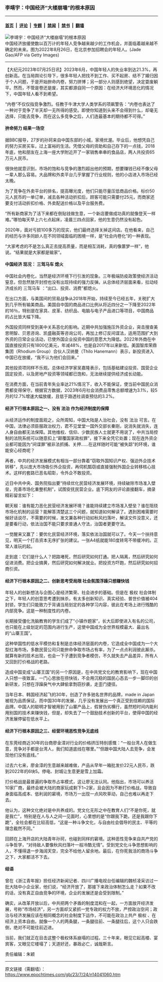 ### 李靖宇：中国经济“大楼崩塌”的根本原因

---

#### [首页](../../../..?n14041060) &nbsp;|&nbsp; [评论](../../../../../epoch-comment?n14041060) &nbsp;|&nbsp; [专题](../../../../../epoch-special?n14041060) &nbsp;|&nbsp; [禁闻](../../../../../epoch-news?n14041060) &nbsp;|&nbsp; [禁书](../../../../../books?n14041060) &nbsp;|&nbsp; [翻墙](https://github.com/gfw-breaker/nogfw/blob/master/README.md?n14041060)


<div><img alt="李靖宇：中国经济“大楼崩塌”的根本原因" class="attachment-djy_600_400 size-djy_600_400 wp-post-image" src="https://i.epochtimes.com/assets/uploads/2023/06/id14013208-GettyImages-1242767216-1200x798-600x400.jpg"/>
<div class="caption">
 中国经济放缓使数以百万计的年轻人竞争越来越少的工作机会，并面临着越来越不确定的未来。图为2022年8月26日，在北京参加招聘会的年轻人。(Jade Gao/AFP via Getty Images)
</div></div><hr/><div class="post_content" id="artbody" itemprop="articleBody">
 <!-- article content begin -->
 <p>
  【大纪元2023年07月25日讯】2023年6月，中国年轻人的失业率到达21.3%，再创新高。在当局舆论引导下，很多年轻人把找不到工作、买不起房、结不了婚归因于个人问题，于是开始拚命内卷，努力拼博；另一部分人则感到绝望，决定耍废躺平。然而，不管是卷还是废，其实都源自同一个原因：在经济大环境恶化的情况下，中国年轻人看不到希望。
 </p>
 <p>
  “内卷”不仅仅指竞争激烈。任教于牛津大学人类学系的项飙警告：“内卷也表达了一种对于竞争了半天却一无所得的感受。即使你知道到头来不会得到什么，却毫无选择，只能去竞争，而在这么多竞争之后，人们连最基本的期待都不可得。”
 </p>
 <h4>
  拚命努力 结果一场空
 </h4>
 <p>
  据BBC报导，27岁的孙珂来自中国东部的小城，家境优渥。毕业后，他想凭自己的努力买房买车，过上富裕的生活。凭借父母的资助和自己存下的一点钱，2018年底，他和朋友在上海一座大学附近开了一家销售串串的食品店，两人共投资65万元人民币。
 </p>
 <p>
  很快他就意识到，市场的饱和与竞争的激烈超出他的预期，想要赚钱已经不像父母一辈人那么容易。大品牌和外卖平台几乎掌握了行业规则，他的小店进入市场已经太晚。
 </p>
 <p>
  为了竞争在外卖平台的排名，提高曝光度，他们只能尽量压低商品价格。标价50元人民币的一单订单，减去各种活动折扣后，顾客可能只需要付25元，而商家还要支付活动折扣价格、外卖配送价格以及平台服务费。
 </p>
 <p>
  “所有新商家为了活下来都在倒贴钱做生意，一个新店要做成功真的就像登天一样难。”哪怕每天早上六七点起床，凌晨三四点回家，他的生意仍然没有起色。
 </p>
 <p>
  2020年，面对亏损100多万的现实，他们最终选择关掉这间店。在他看来，自己的经历与许多同龄人在不同领域面临的困境一样，是“社会内卷化”的一种表现。
 </p>
 <p>
  “大家考虑的不是怎么真正去提高质量，而是相互消耗，真的像噩梦一样”，他说。“结果就是大家都是输家”。
 </p>
 <h4>
  <ok href="https://www.epochtimes.com/gb/tag/%E4%B8%AD%E5%9B%BD%E7%BB%8F%E6%B5%8E.html">
   中国经济
  </ok>
  现况：
  <ok href="https://www.epochtimes.com/gb/tag/%E4%B8%89%E9%A9%BE%E9%A9%AC%E8%BD%A6.html">
   三驾马车
  </ok>
  熄火
 </h4>
 <p>
  中国社会内卷化，当然是经济环境下行引发的现象。三年极端防疫政策使经济活动窒息，但忽然放开封控也没有出现持续的强力反弹。从总体经济层面来看，拉动经济成长的
  <ok href="https://www.epochtimes.com/gb/tag/%E4%B8%89%E9%A9%BE%E9%A9%AC%E8%BD%A6.html">
   三驾马车
  </ok>
  ：“出口、投资、消费”都熄火。
 </p>
 <p>
  在出口方面，与美国间的贸易战争从2018年开始，持续至今已经五年，关税扩大到几乎所有输美商品。美国自中国的商品进口比例从将近四分之一下降至2022年的16％，特别是在家具、皮革、纺织品、电脑与电子产品进口等项目，中国商品的占比皆大幅下降。
 </p>
 <p>
  外国投资同样受到美中关系恶化的影响。近期中共加强施压外资企业，突击搜查美思明智、贝恩咨询、凯盛融英等咨询公司，再加上修订反间谍法，适用范围扩大到外资的日常企业活动，已使外国企业投资中国的意愿大为降低。2022年外商在中国直接投资只有1800亿美元，年减48%，也是自2017年以来新低。美国智库荣鼎集团（Rhodium Group）合伙人汉纳曼（Thilo Hanemann）表示，新投资进入中国已在放缓，“我不认为他们会回来。”
 </p>
 <p>
  其他投资项同样不乐观。总体经济学家吴嘉隆表示，包括基础建设投资、国营企业固定投资，以及房地产投资等领域都已饱和，无法继续提供经济成长动能。
 </p>
 <p>
  在消费方面，在当前青年失业率达21%情况下，收入不能保证，使当前中国民众消费都变得保守。根据官方数据，2023年6月社会消费品零售总额增速为3.1%，较5月的12.7%增速大幅放缓，且低于路透社调查预估的3.2%。
 </p>
 <h4>
  经济下行根本原因之一、没有
  <ok href="https://www.epochtimes.com/gb/tag/%E6%B3%95%E6%B2%BB.html">
   法治
  </ok>
  作为经济制度的保障
 </h4>
 <p>
  从经济运作的制度面观之，众所周知，中国大陆是人治社会，没有
  <ok href="https://www.epochtimes.com/gb/tag/%E6%B3%95%E6%B2%BB.html">
   法治
  </ok>
  可言。在中国，法律必须臣服政治权力，君不见堂堂一国外交部长秦刚，说消失就消失，连人身自由都无法保障。其他维权、信仰、少数民族人士就更不用说了，中共当局控制的法院系统可以随意扣上“颠覆国家政权罪”，接下来全凭它处置；现在连外资企业都可能因为“间谍罪”被非法抓捕、关押……在这样随时可能“被失踪”的环境，谁能安心经商呢？
 </p>
 <p>
  再者，中共的经济发展模式有相当一部分靠着“窃取外国知识产权、强迫外企技术转移”，先以庞大市场吸引外企投资，再伺机瓢窃或直接强制外国企业转移核心技术。这样的套路已恶名昭彰，令外企不敢投资。
 </p>
 <p>
  近日中共中央、国务院指出要“持续优化民营经济发展环境，持续破除市场准入壁垒，完善市场化重整机制”，试图安抚民营企业。底下网友的评论直接翻车，摘录精彩留言如下：
 </p>
 <p>
  朝天椒：谁有能力恶化民营经济发展环境？谁能持续建立市场准入壁垒？谁在阻挠市场化机制的运营？能解答清楚这三个问题，就知道如何解读了。遇到困难需要时候好话说尽，不需要的时候，发文兼各种行动如秋风扫落叶，解读文件没意义，还是要看行动，依法治国不能只要求普通人守法，治国者更要守法。
 </p>
 <p>
  一觉醒来又赢了：要优化民营经济环境，落实依法治国就可以了。今天一个扶持意见，明天一个打击资本无序扩张的建议。一张A4纸就能180度转弯不带缓冲的。正常人谁玩的起。
 </p>
 <p>
  走到底：它们是什么人？把路堵死，然后研究如何打通。把人隔离，然后研究如何促进消费。把企业搞黄，然后研究如何解决就业。把投资方吓跑，然后研究如何招商引资。
 </p>
 <h4>
  经济下行根本原因之二、创新思考受局限 社会氛围浮躁只想赚快钱
 </h4>
 <p>
  年轻人的创新想法与企图心是经济繁荣、社会进步的基础。但是在
  <ok href="https://www.epochtimes.com/gb/tag/%E6%9E%81%E6%9D%83.html">
   极权
  </ok>
  社会体制之下，年轻人的创意思考遭到抹杀，有太多创新知识、真实经验、普世价值被404封锁，学生们只能致力于背诵当局划定的各种学习内容，彼此在考场上进行残酷的内部竞争。这是一种制度性的内卷。
 </p>
 <p>
  长期接受僵化洗脑教育的学生们成了“小镇作题家”，长大后即使进入有名的公司，也只能在上级划定的范围内进行生产，这使中国成为全世界规模最大、最出名的“山寨王国”。
 </p>
 <p>
  这种举国性的低水平模仿和复制是总体经济层面的内卷，它造成全中国成为一个大型红海市场，多数民营公司只能拚命争取市场占有率，为了一点点利润彼此厮杀。就算有新的技术出现，也会一下子遭到竞争者模仿，不久就失去产品差异，所有人又回到打价格战的老路。
 </p>
 <p>
  造成中国变成“山寨王国”的另一个原因是，在中共党文化的教育影响下，现在中国人只想一夜致富，一门心思放在捞快钱，不会用沉稳的国民心态去一步一脚印的创新研发，只想在浮躁戾气中大肆偷拿剽窃抄袭，走歪门捷径。
 </p>
 <p>
  当年日本、韩国经济起飞的30年，创造了许多驰名世界的品牌，made in Japan被视为品质保证。而中国30年的发展，几乎没有发展出一个真正受到信赖的国际品牌。中国人的聪明才智被用到了山寨产品上，假冒伪劣横行，虽然短时间内能利用别国的技术来赚快钱，但是，却失去了一个鼓励技术创新的平台，使得中国的经济发展停留在低水平上。
 </p>
 <h4>
  经济下行根本原因之三、经营环境恶性竞争无底线
 </h4>
 <p>
  在东莞经商近30年的台商廖金漳对行业的价格挤压特别感慨：“一般台湾人在做生意，竞争对手都是台湾人，我们知道底线在哪里。”“但跟中国大陆人去竞争，会发现他们没有底线。”
 </p>
 <p>
  过去六七来，廖金漳的生意越来越难做，产品从早年一箱批发价22元人民币，跌到2022年的6块5。停电、封城让生意更是雪上加霜。
 </p>
 <p>
  打价格战是最普遍的争取市占率模式，这让廖无法认同。他指出，市场可以养活10家厂商，最终会被大陆的商家玩成剩下1~2家，且会因为不断打价格战，导致自身面临高成本、低利润的窘境，市场万一出现一点风吹草动，自己也难以再走下去。
 </p>
 <p>
  他认为，这种文化绝对是中共养成的。党文化无形之中在教育人们“不是你死，就是我亡”，特别是在人与人之间一见面时，心里想的是“你跟我下跪，还是我跟你下跪”，全社会都在比较高低，“这是一种斗争文化，与自由社会倡导的民主、平等的理念截然不同。”
 </p>
 <p>
  回顾在上海开店的大陆青年孙珂，也碰到同样的窘境。这种恶性竞争来自共产党的斗争哲学，“对待敌人要像秋风扫落叶一般冷酷无情”。受到党文化斗争思想影响的人，不懂得退一步海阔天空，完全不给他人留余地。最后，在你死我活的商场斗争之下，大家都活不下去。
 </p>
 <h4>
  结语
 </h4>
 <p>
  曾在《浙江青年报》担任经济新闻记者、四川广播电视台任编辑的魏桢凌采访过一批大陆中小企业家，他们说，“经济开放了，那接下来政治体制怎么走？如果不改的话，没有真正自由竞争的环境，企业的发展还是会受到限制。”
 </p>
 <p>
  确实，从改革开放以后，中共把两个矛盾的制度混和在一起，一方面放开经济发展，号称“市场经济”，另一方面却又紧抓一党专政的权力不放，严控政治空间；政治与经济发展应该在相同概念的社会制度下运作，不可能在政治上共产
  <ok href="https://www.epochtimes.com/gb/tag/%E6%9E%81%E6%9D%83.html">
   极权
  </ok>
  、在经济上资本自由。就像一个人的两条腿，一条腿往前、一条腿往后，这个人只会跌倒，绝对不可能往前迈进。
 </p>
 <p>
  当前，我们就正在目击这整个极权体系崩塌的过程。三十年来，眼见它起高楼、宴宾客，又眼见它楼塌了；天道好还，暴政必亡，诚哉斯言。
 </p>
 <p>
  责任编辑：朱颖
 </p>
 <!-- article content end -->
 <div id="below_article_ad">
 </div>
</div>


---

原文链接（需翻墙）：https://www.epochtimes.com/gb/23/7/24/n14041060.htm